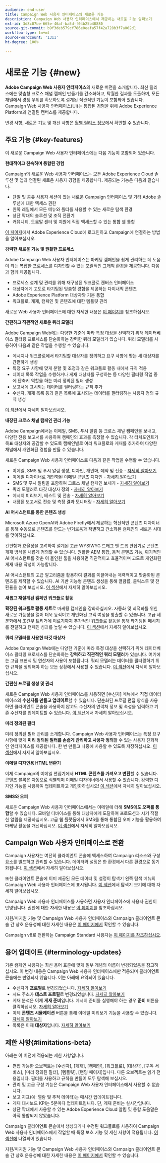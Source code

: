 ```yaml
---
audience: end-user
title: Campaign Web 사용자 인터페이스의 새로운 기능
description: Campaign Web 사용자 인터페이스에서 제공하는 새로운 기능 살펴보기
exl-id: 3d8c07be-665e-46af-ba5d-f04b25b40880
source-git-commit: b9f3deb579cf786e0eafa57f42a728b3f7a002d1
workflow-type: tm+mt
source-wordcount: '1311'
ht-degree: 100%

---
```



# 새로운 기능 {#new}

**Adobe Campaign Web 사용자 인터페이스**&#x200B;의 새로운 버전을 소개합니다. 최신 릴리스에는 맞춤형 크로스 채널 캠페인 만들기를 간소화하고, 탁월한 결과를 도출하며, 모든 채널에서 경쟁 우위를 확보하도록 설계된 직관적인 기능이 포함되어 있습니다. Campaign Web 사용자 인터페이스(UI)는 통합된 경험을 위해 Adobe Experience Platform과 연결된 캔버스를 제공합니다.

변경 사항, 새로운 기능 및 개선 사항은 [월별 릴리스 정보](release-notes.md)에서 확인할 수 있습니다.


## 주요 기능 {#key-features}

이 새로운 Campaign Web 사용자 인터페이스에는 다음 기능이 포함되어 있습니다.

**현대적이고 친숙하며 통합된 경험**

Campaign의 새로운 Web 사용자 인터페이스는 모든 Adobe Experience Cloud 솔루션 및 앱과 연결된 새로운 사용자 경험을 제공합니다. 제공되는 기능은 다음과 같습니다.

* 단일 및 공유 사용자 세션이 있는 새로운 Campaign 인터페이스 및 기타 Adobe 솔루션에 대한 액세스 권한
* 왼쪽 레일에서 모든 메뉴와 폴더를 사용할 수 있는 새로운 탐색 환경
* 상단 막대의 솔루션 및 조직 전환기
* 커뮤니티, 도움말 센터 및 지원에 직접 액세스할 수 있는 통합 쉘 통합

[이 페이지](../get-started/connect-to-campaign.md)에서 Adobe Experience Cloud에 로그인하고 Campaign에 연결하는 방법을 알아보십시오.


**강력한 새로운 기능 및 원활한 프로세스**

Adobe Campaign Web 사용자 인터페이스는 마케팅 캠페인을 쉽게 관리하는 데 도움이 되는 복잡한 프로세스를 디자인할 수 있는 포괄적인 그래픽 환경을 제공합니다. 다음과 함께 제공됩니다.

* 프로세스 설계 및 관리를 위해 재구성된 워크플로 캔버스 인터페이스
* 대상자에게 고도로 타기팅된 맞춤형 경험을 제공하는 다이내믹 콘텐츠
* Adobe Experience Platform 대상자와 기본 통합
* 워크플로, 게재, 캠페인 및 콘텐츠에 대한 템플릿 관리

새로운 Web 사용자 인터페이스에 대한 자세한 내용은 [이 페이지](../get-started/user-interface.md)를 참조하십시오.

**간편하고 직관적인 새로운 쿼리 모델러**

Adobe Campaign Web에는 다양한 기준에 따라 특정 대상을 선택하기 위해 데이터베이스 필터링 프로세스를 단순화하는 강력한 쿼리 모델러가 있습니다. 쿼리 모델러를 사용하여 다음과 같은 작업을 수행할 수 있습니다.

* 메시지나 워크플로에서 타기팅할 대상자를 정의하고 요구 사항에 맞는 새 대상자를 간편하게 생성
* 특정 요구 사항에 맞게 분할 및 조정과 같은 워크플로 활동 내에서 규칙 적용
* 데이터 목록 작업을 수행하거나 게재 대상자를 구성하는 등 다양한 필터링 작업 중에 단축키 역할을 하는 미리 정의된 필터 생성
* 보고서에 표시되는 데이터를 필터링하는 규칙 추가
* 수신자, 게재 목록 등과 같은 목록에 표시되는 데이터를 필터링하는 사용자 정의 규칙 생성

[이 섹션](../query/query-modeler-overview.md)에서 자세히 알아보십시오.


**내장된 크로스 채널 캠페인 관리 기능**

Adobe Campaign에서는 이메일, SMS, 푸시 알림 등 크로스 채널 캠페인을 보내고, 다양한 전용 보고서를 사용하여 캠페인의 효과를 측정할 수 있습니다. 각 터치포인트가 목표 대상자와 공감할 수 있도록 캠페인별로 여러 워크플로와 게재를 추가하여 다양한 채널에서 개인화된 경험을 만들 수 있습니다.

새로운 Campaign Web 사용자 인터페이스로 다음과 같은 작업을 수행할 수 있습니다.

* 이메일, SMS 및 푸시 알림 생성, 디자인, 개인화, 예약 및 전송 - [자세히 알아보기](../msg/gs-messages.md)
* 이메일 디자이너로 개인화된 이메일 콘텐츠 디자인 - [자세히 알아보기](../email/edit-content.md)
* SMS 및 푸시 알림을 포함하여 크로스 채널 캠페인 보내기 - [자세히 알아보기](../workflows/activities/channels.md)
* 쿼리 모델러로 타깃 대상자 정의 - [자세히 알아보기](../audience/about-recipients.md)
* 메시지 미리보기, 테스트 및 전송 - [자세히 알아보기](../monitor/prepare-send.md)
* 내장된 보고서로 전송 및 측정 결과 모니터링 - [자세히 알아보기](../reporting/delivery-reports.md)


**AI 어시스턴트를 통한 콘텐츠 생성**

Microsoft Azure OpenAI와 Adobe Firefly에서 제공하는 혁신적인 콘텐츠 디자이너를 통해 수동으로 콘텐츠를 만드는 번거로움과 작별하고 간소화된 캠페인의 새로운 시대를 맞이하십시오.

간편함과 효율성을 고려하여 설계된 고급 WYSIWYG 드래그 앤 드롭 편집기로 콘텐츠 게재 방식을 새롭게 정의할 수 있습니다. 원활한 AEM 통합, 동적 콘텐츠 기능, 획기적인 AI 어시스턴트를 갖춘 이 올인원 툴을 사용하면 직관적이고 효율적이며 고도로 개인화된 게재 내용 작성이 가능합니다.

AI 어시스턴트의 고급 알고리즘을 활용하여 결과를 이끌어내는 매력적이고 맞춤화된 콘텐츠를 제작할 수 있습니다. AI 기반 지능형 콘텐츠 생성을 통해 열람률, 클릭스루 및 전환율을 높여 보십시오. [이 섹션](../email/generative-gs.md)에서 자세히 알아보십시오.

**새롭고 재설계된 캠페인 워크플로 활동**

**확장된 워크플로 활동 세트**&#x200B;로 마케팅 캠페인을 강화하십시오. 자동화 및 최적화를 위한 새로운 가능성을 열어 더욱 동적이고 개인화된 고객 여정을 창출할 수 있습니다. 고급 세분화에서 조건부 트리거에 이르기까지 추가적인 워크플로 활동을 통해 타기팅된 메시지를 전달하고 캠페인 성과를 높일 수 있습니다. [이 섹션](../workflows/gs-workflows.md)에서 자세히 알아보십시오.


**쿼리 모델러를 사용한 타깃 대상자**

Adobe Campaign Web에는 다양한 기준에 따라 특정 대상을 선택하기 위해 데이터베이스 필터링 프로세스를 단순화하는 **강력하고 직관적인 쿼리 모델러**&#x200B;가 있습니다. 여기에는 고급 표현식 및 연산자의 사용이 포함됩니다. 쿼리 모델러는 데이터를 필터링하기 위한 규칙을 정의해야 하는 모든 상황에서 사용할 수 있습니다. [이 섹션](../query/query-modeler-overview.md)에서 자세히 알아보십시오.

**간편한 프로필 생성 및 관리**

새로운 Campaign Web 사용자 인터페이스를 사용하면 [수신자] 메뉴에서 직접 데이터베이스의 **수신자를 만들고 업데이트**&#x200B;할 수 있습니다. 단순화된 프로필 편집 양식을 사용하면 클라이언트 콘솔을 사용하지 않고도 수신자의 연락처 정보 및 속성을 입력하고 기존 수신자를 업데이트할 수 있습니다. [이 섹션](../audience/about-recipients.md)에서 자세히 알아보십시오.

<!--
* Adobe Experience Manager (AEM) Integration
    
    With our AEM integration extended to web UI, you can easily manage assets and synchronize full HTML templates, empowering you to create captivating digital experiences without any hassle. 
    
    Elevate and streamline your content management capabilities on the web UI with this integration to boost productivity.

* **Gen AI for Email content**

    Say goodbye to manual content creation and hello to efficient, data-driven campaigns with the power of Gen AI.  Our Gen AI technology utilizes advanced algorithms to **generate highly engaging and personalized content**. Drive higher open rates, click-through rates, and conversions with Gen AI's intelligent content generation. Stay ahead of the competition and elevate your email marketing game with Gen AI on email content.

    Learn more in [this section](../email/generative-gs.md).

**AI-powered Contextual Help**

Ask questions and find guidance directly from the product user interface. The new **AI-powered Contextual Help** helps you learn and grow your expertise on new Campaign features. Based on the latest product documentation, it assists you to find help and get step-by-step guidance instantly, as you are building your use cases. This feature is currently available in Beta, for a limited set of users. Learn more in [this section](../get-started/using-ai.md).
-->

**미리 정의된 필터**

미리 정의된 필터 관리를 소개합니다. Campaign Web 사용자 인터페이스는 특정 요구 사항에 맞게 **미리 정의된 필터를 손쉽게 관리하고 사용자 정의**&#x200B;할 수 있는 사용자 친화적인 인터페이스를 제공합니다. 한 번 만들고 나중에 사용할 수 있도록 저장하십시오. [이 섹션](../get-started/predefined-filters.md)에서 자세히 알아보십시오.

**이메일 디자인용 HTML 변환기**

이제 Campaign의 이메일 편집기에서 **HTML 콘텐츠를 가져오고 변환**&#x200B;할 수 있습니다. 콘텐츠 블록은 자동으로 식별되며 이메일 디자이너에서 사용할 수 있습니다. 강력한 디자인 기능을 사용하여 업데이트하고 개인화하십시오! [이 섹션](../email/existing-content.md)에서 자세히 알아보십시오.


**SMS와 오퍼**

새로운 Campaign Web 사용자 인터페이스에서는 이메일에 더해 **SMS에도 오퍼를 통합**&#x200B;할 수 있습니다. 모바일 디바이스를 통해 대상자에게 도달하여 프로모션과 시기 적절한 알림을 제공하십시오. 고급 웹 플랫폼에서 SMS를 통해 통합된 오퍼 기능을 활용하여 마케팅 활동을 개선하십시오. [이 섹션](../msg/offers.md)에서 자세히 알아보십시오.

## Campaign Web 사용자 인터페이스로 전환

Campaign 사용자는 여전히 클라이언트 콘솔에 액세스하여 Campaign 리소스와 구성 요소를 빌드하고 관리할 수 있습니다. 데이터와 설정은 한 환경에서 다른 환경으로 동기화됩니다. [이 섹션](../get-started/get-started.md#ac-client)에서 자세히 알아보십시오.

또한 클라이언트 콘솔에 이미 제공된 모든 데이터 및 설정이 탐색기 왼쪽 탐색 메뉴의 Campaign Web 사용자 인터페이스에 표시됩니다. [이 섹션](../get-started/user-interface.md#user-interface-explorer)에서 탐색기 보기에 대해 자세히 알아보십시오.

Campaign Web 사용자 인터페이스를 사용하면 사용자 인터페이스에 사용자 권한이 반영됩니다. 권한에 대한 자세한 내용은 [이 페이지](../get-started/permissions.md)를 참조하십시오.

지원/미지원 기능 및 Campaign Web 사용자 인터페이스와 Campaign 클라이언트 콘솔 간 상호 운용성에 대한 자세한 내용은 [이 페이지에서](../get-started/capability-matrix.md) 확인할 수 있습니다.

Campaign v8로 전환하는 Campaign Standard 사용자는 [이 페이지를 참조하십시오](../rn/acs-migration.md).

## 용어 업데이트 {#terminology-updates}

기존 캠페인 사용자는 최신 용어 표준에 맞게 일부 개념의 이름이 변경되었음을 참고하십시오. 이 변경 내용은 Campaign Web 사용자 인터페이스에만 적용되며 클라이언트 콘솔에는 반영되지 않습니다. 이는 아래에 요약되어 있습니다.

* 수신자가 **프로필**&#x200B;로 변경되었습니다. [자세히 알아보기](../audience/gs-audiences-recipients.md)
* 시드 주소가 **테스트 프로필**&#x200B;로 변경되었습니다. [자세히 알아보기](../preview-test/test-deliveries.md)
* 게재 분석은 이제 **게재 준비**&#x200B;입니다. 메시지 준비를 실행해야 하는 경우 **준비** 버튼을 클릭하십시오. [자세히 알아보기](../monitor/prepare-send.md)
* 이제 **콘텐츠 시뮬레이션** 버튼을 통해 이메일 미리보기 기능을 사용할 수 있습니다. [자세히 알아보기](../preview-test/preview-test.md)
* 목록은 이제 **대상자**&#x200B;입니다. [자세히 알아보기](../audience/gs-audiences-recipients.md)

## 제한 사항{#limitations-beta}

아래는 이 버전에 적용되는 제한 사항입니다.

* 편집 가능한 오브젝트는 [수신자], [게재], [캠페인], [워크플로], [대상자], [구독 서비스], [미리 정의된 필터], [템플릿], [랜딩 페이지]입니다. 다른 오브젝트는 읽기 전용입니다. 필터를 사용하고 규칙을 만들어 모두 탐색해 보십시오.
* 관리 및 고급 구성 기능은 Campaign Web 사용자 인터페이스에서 사용할 수 없습니다.
* 보고 지표(예: 열람 및 추적 데이터)는 매시간 업데이트됩니다.
* 게재 대시보드 KPI는 5분마다 업데이트됩니다. 단, 게재 준비는 실시간입니다.
* 상단 막대에서 사용할 수 있는 Adobe Experience Cloud 알림 및 통합 도움말은 아직 통합되지 않았습니다.

Campaign 클라이언트 콘솔에서 생성되거나 수정된 워크플로를 사용하여 Campaign Web 사용자 인터페이스에서 작업할 때 특정 보호 기능 및 제한 사항이 적용됩니다. [이 섹션에](../get-started/guardrails.md) 나열되어 있습니다.

지원/미지원 기능 및 Campaign Web 사용자 인터페이스와 Campaign 클라이언트 콘솔 간 상호 운용성에 대한 자세한 내용은 [이 페이지에서](../get-started/capability-matrix.md) 확인할 수 있습니다.